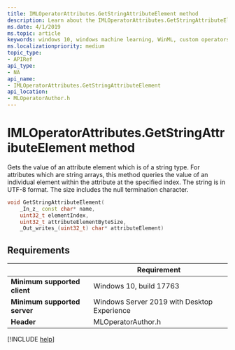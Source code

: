 ```yaml
---
title: IMLOperatorAttributes.GetStringAttributeElement method
description: Learn about the IMLOperatorAttributes.GetStringAttributeElement method. This method gets the value of an attribute element which is of a string type.
ms.date: 4/1/2019
ms.topic: article
keywords: windows 10, windows machine learning, WinML, custom operators, GetStringAttributeElement
ms.localizationpriority: medium
topic_type:
- APIRef
api_type:
- NA
api_name:
- IMLOperatorAttributes.GetStringAttributeElement
api_location:
- MLOperatorAuthor.h
---
```


# IMLOperatorAttributes.GetStringAttributeElement method

Gets the value of an attribute element which is of a string type. For attributes which are string arrays, this method queries the value of an individual element within the attribute at the specified index. The string is in UTF-8 format. The size includes the null termination character.

```cpp
void GetStringAttributeElement(
    _In_z_ const char* name,
    uint32_t elementIndex,
    uint32_t attributeElementByteSize,
    _Out_writes_(uint32_t) char* attributeElement)
```

## Requirements

| | Requirement |
|-|-|
| **Minimum supported client** | Windows 10, build 17763 |
| **Minimum supported server** | Windows Server 2019 with Desktop Experience |
| **Header** | MLOperatorAuthor.h |

[!INCLUDE [help](../../includes/get-help.md)]

